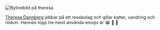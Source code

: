 <img src="img/theresa.jpg" alt="Bylinebild på theresa" class="right">

[Theresa Dannberg](https://www.facebook.com/theresa.dannberg) jobbar på ett resebolag och gillar katter, vandring och rödvin. Hennes topp tre mest använda emojis är 😂 🎉 💪
